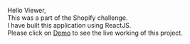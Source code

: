 Hello Viewer,<br/>
This was a part of the Shopify challenge.<br/>
I have built this application using ReactJS.<br/>
Please click on <a href="https://yugsalvation.github.io/shoppies/">Demo</a> to see the live working of this project.
